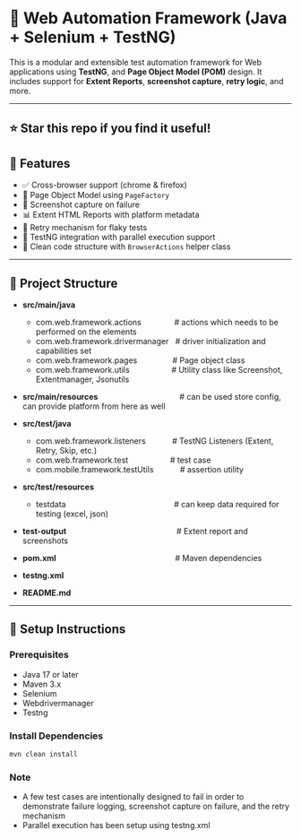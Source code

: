 # 📱 Web Automation Framework (Java + Selenium + TestNG)

This is a modular and extensible test automation framework for Web applications using **TestNG**, and **Page Object Model (POM)** design. It includes support for **Extent Reports**, **screenshot capture**, **retry logic**, and more.

---
## ⭐ Star this repo if you find it useful!

## 🚀 Features

- ✅ Cross-browser support (chrome & firefox)
- 🧱 Page Object Model using `PageFactory`
- 📸 Screenshot capture on failure
- 📊 Extent HTML Reports with platform metadata
- 🔁 Retry mechanism for flaky tests
- 🧪 TestNG integration with parallel execution support
- 🧩 Clean code structure with `BrowserActions` helper class

---

## 🧾 Project Structure

- **src/main/java**
  - com.web.framework.actions &nbsp;&nbsp;&nbsp;&nbsp;&nbsp;&nbsp;&nbsp;&nbsp;&nbsp;&nbsp;&nbsp;&nbsp;&nbsp;&nbsp;# actions which needs to be performed on the elements
  - com.web.framework.drivermanager &nbsp;&nbsp;# driver initialization and capabilities set
  - com.web.framework.pages &nbsp;&nbsp;&nbsp;&nbsp;&nbsp;&nbsp;&nbsp;&nbsp;&nbsp;&nbsp;&nbsp;&nbsp;&nbsp;&nbsp;&nbsp;# Page object class
  - com.web.framework.utils &nbsp;&nbsp;&nbsp;&nbsp;&nbsp;&nbsp;&nbsp;&nbsp;&nbsp;&nbsp;&nbsp;&nbsp;&nbsp;&nbsp;&nbsp;&nbsp;&nbsp;&nbsp;# Utility class like Screenshot, Extentmanager, Jsonutils

- **src/main/resources** &nbsp;&nbsp;&nbsp;&nbsp;&nbsp;&nbsp;&nbsp;&nbsp;&nbsp;&nbsp;&nbsp;&nbsp;&nbsp;&nbsp;&nbsp;&nbsp;&nbsp;&nbsp;&nbsp;&nbsp;&nbsp;&nbsp;&nbsp;&nbsp;&nbsp;&nbsp;&nbsp;&nbsp;&nbsp;&nbsp;&nbsp;&nbsp;&nbsp;&nbsp;&nbsp;&nbsp;# can be used store config, can provide platform from here as well

- **src/test/java**
  - com.web.framework.listeners &nbsp;&nbsp;&nbsp;&nbsp;&nbsp;&nbsp;&nbsp;&nbsp;&nbsp;&nbsp;&nbsp;# TestNG Listeners (Extent, Retry, Skip, etc.)
  - com.web.framework.test &nbsp;&nbsp;&nbsp;&nbsp;&nbsp;&nbsp;&nbsp;&nbsp;&nbsp;&nbsp;&nbsp;&nbsp;&nbsp;&nbsp;&nbsp;&nbsp;&nbsp;&nbsp;# test case
  - com.mobile.framework.testUtils &nbsp;&nbsp;&nbsp;&nbsp;&nbsp;&nbsp;&nbsp;&nbsp;&nbsp;&nbsp;&nbsp;# assertion utility

- **src/test/resources**
  - testdata &nbsp;&nbsp;&nbsp;&nbsp;&nbsp;&nbsp;&nbsp;&nbsp;&nbsp;&nbsp;&nbsp;&nbsp;&nbsp;&nbsp;&nbsp;&nbsp;&nbsp;&nbsp;&nbsp;&nbsp;&nbsp;&nbsp;&nbsp;&nbsp;&nbsp;&nbsp;&nbsp;&nbsp;&nbsp;&nbsp;&nbsp;&nbsp;&nbsp;&nbsp;&nbsp;&nbsp;&nbsp;&nbsp;&nbsp;&nbsp;&nbsp;&nbsp;&nbsp;&nbsp;&nbsp;&nbsp;&nbsp;&nbsp;# can keep data required for testing (excel, json)

- **test-output** &nbsp;&nbsp;&nbsp;&nbsp;&nbsp;&nbsp;&nbsp;&nbsp;&nbsp;&nbsp;&nbsp;&nbsp;&nbsp;&nbsp;&nbsp;&nbsp;&nbsp;&nbsp;&nbsp;&nbsp;&nbsp;&nbsp;&nbsp;&nbsp;&nbsp;&nbsp;&nbsp;&nbsp;&nbsp;&nbsp;&nbsp;&nbsp;&nbsp;&nbsp;&nbsp;&nbsp;&nbsp;&nbsp;&nbsp;&nbsp;&nbsp;&nbsp;&nbsp;&nbsp;&nbsp;&nbsp;&nbsp;&nbsp;&nbsp;# Extent report and screenshots
- **pom.xml** &nbsp;&nbsp;&nbsp;&nbsp;&nbsp;&nbsp;&nbsp;&nbsp;&nbsp;&nbsp;&nbsp;&nbsp;&nbsp;&nbsp;&nbsp;&nbsp;&nbsp;&nbsp;&nbsp;&nbsp;&nbsp;&nbsp;&nbsp;&nbsp;&nbsp;&nbsp;&nbsp;&nbsp;&nbsp;&nbsp;&nbsp;&nbsp;&nbsp;&nbsp;&nbsp;&nbsp;&nbsp;&nbsp;&nbsp;&nbsp;&nbsp;&nbsp;&nbsp;&nbsp;&nbsp;&nbsp;&nbsp;&nbsp;&nbsp;&nbsp;&nbsp;&nbsp;&nbsp;# Maven dependencies
- **testng.xml**
- **README.md**


---

## 🔧 Setup Instructions

### Prerequisites

- Java 17 or later
- Maven 3.x
- Selenium
- Webdrivermanager
- Testng

### Install Dependencies

```bash
mvn clean install
```

### Note
- A few test cases are intentionally designed to fail in order to demonstrate failure logging, screenshot capture on failure, and the retry mechanism
- Parallel execution has been setup using testng.xml
